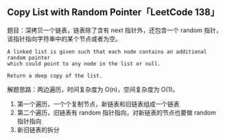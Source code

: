 ## Copy List with Random Pointer「LeetCode 138」

题目：深拷贝一个链表，链表除了含有 next 指针外，还包含一个 random 指针，该指针指向字符串中的某个节点或者为空。

```
A linked list is given such that each node contains an additional random pointer 
which could point to any node in the list or null.

Return a deep copy of the list.
```

解题思路：两边遍历，时间复杂度为 O(n)，空间复杂度为 O(1)。

1. 第一个遍历，一个个复制节点，新链表和旧链表组成一个链表
2. 第二个遍历，旧链表有 random 指针指向，对新链表的节点也要做 random 指针指向
3. 新旧链表的拆分
